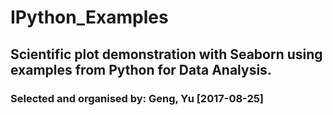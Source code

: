 # IPython_Examples
## Scientific plot demonstration with Seaborn using examples from Python for Data Analysis.
### Selected and organised by: Geng, Yu [2017-08-25]
